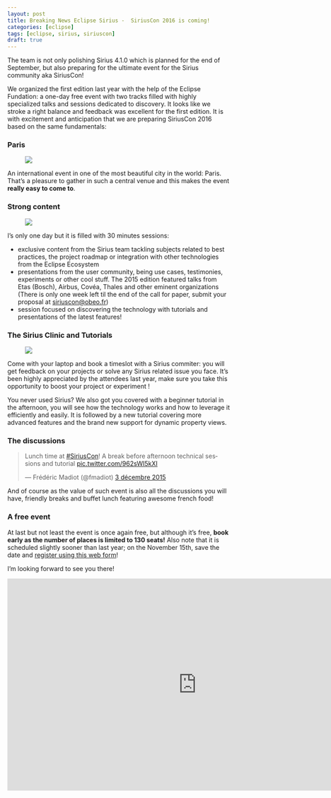 ```yaml
---
layout: post
title: Breaking News Eclipse Sirius -  SiriusCon 2016 is coming!
categories: [eclipse]
tags: [eclipse, sirius, siriuscon]
draft: true
---
```


The team is not only polishing Sirius 4.1.0 which is planned for the end of September, but also preparing for the ultimate event for the Sirius community aka SiriusCon! 

We organized the first edition last year with the help of the Eclipse Fundation: a one-day free event with two tracks filled with highly specialized talks and sessions dedicated to discovery. It looks like we stroke a right balance and feedback was excellent for the first edition.  It is with excitement and anticipation that we are preparing SiriusCon 2016 based on the same fundamentals:

### Paris

<figure>
    <a href="{{ site.url }}/images/blog/siriuscon/venue.jpg"><img src="{{ site.url }}/images/blog/siriuscon/venue.jpg"></a>    
    <figcaption></figcaption>
</figure>

An international event in one of the most beautiful city in the world: Paris. That’s a pleasure to gather in such a central venue and this makes the event **really easy to come to**. 

### Strong content

<figure>
    <a href="{{ site.url }}/images/blog/siriuscon/talks.jpg"><img src="{{ site.url }}/images/blog/siriuscon/talks.jpg"></a>    
    <figcaption></figcaption>
</figure>

I’s only one day but it is filled with 30 minutes sessions:

* exclusive content from the Sirius team tackling subjects related to best practices, the project roadmap or integration with other technologies from the Eclipse Ecosystem
* presentations from the user community, being use cases, testimonies, experiments or other cool stuff. The 2015 edition featured talks from Etas (Bosch), Airbus, Covéa, Thales and other eminent organizations (There is only one week left til the end of the call for paper, submit your proposal at [siriuscon@obeo.fr](mailto:siriuscon@obeo.fr!))
* session focused on discovering the technology with tutorials and presentations of the latest features!

### The Sirius Clinic and Tutorials	

<figure>
    <a href="{{ site.url }}/images/blog/siriuscon/clinic.jpg"><img src="{{ site.url }}/images/blog/siriuscon/clinic.jpg"></a>    
    <figcaption></figcaption>
</figure>


Come with your laptop and book a timeslot with a Sirius commiter: you will get feedback on your projects or solve any Sirius related issue you face. It’s been highly appreciated by the attendees last year, make sure you take this opportunity to boost your project or experiment !

You never used Sirius? We also got you covered with a beginner tutorial in the afternoon, you will see how the technology works and how to leverage it efficiently and easily. It is followed by a new tutorial covering more advanced features and the brand new support for dynamic property views.


### The discussions


<blockquote class="twitter-tweet" data-lang="fr"><p lang="en" dir="ltr">Lunch time at <a href="https://twitter.com/hashtag/SiriusCon?src=hash">#SiriusCon</a>! A break before afternoon technical sessions and tutorial <a href="https://t.co/962sWI5kXI">pic.twitter.com/962sWI5kXI</a></p>&mdash; Frédéric Madiot (@fmadiot) <a href="https://twitter.com/fmadiot/status/672386048484339712">3 décembre 2015</a></blockquote>
<script async src="//platform.twitter.com/widgets.js" charset="utf-8"></script>

And of course as the value of such event is also all the discussions you will have, friendly breaks and buffet lunch featuring awesome french food!

### A free event

At last but not least the event is once again free, but although it’s free, **book early as the number of places is limited to 130 seats!** Also note that it is scheduled slightly sooner than last year; on the November 15th, save the date and [register using this web form](http://www.siriuscon.org/register.php)!

I’m looking forward to see you there!

<iframe width="854" height="480" src="https://www.youtube.com/embed/uvf_MYASxFE" frameborder="0" allowfullscreen></iframe>

